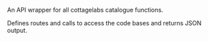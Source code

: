 An API wrapper for all cottagelabs catalogue functions.

Defines routes and calls to access the code bases and returns JSON output.

